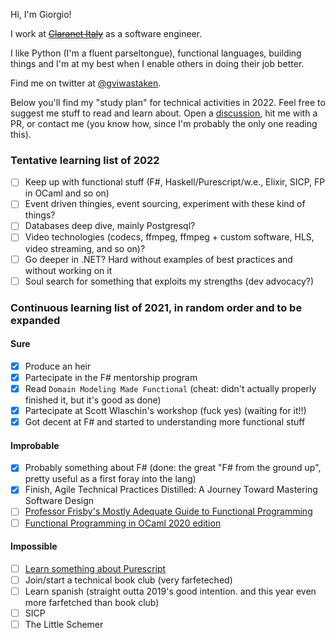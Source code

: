 Hi, I'm Giorgio!

I work at ~~[Claranet Italy](https://www.claranet.it/)~~ as a software engineer.

I like Python (I'm a fluent parseltongue), functional languages, building things and I'm at my best when I enable others in doing their job better.

Find me on twitter at [@gviwastaken](https://www.twitter.com/gviwastaken).

Below you'll find my "study plan" for technical activities in 2022.
Feel free to suggest me stuff to read and learn about.
Open a [discussion](https://github.com/giorgiovilardo/giorgiovilardo/discussions), hit me with a PR, or contact me (you know how, since I'm probably the only one reading this).

### Tentative learning list of 2022

- [ ] Keep up with functional stuff (F#, Haskell/Purescript/w.e., Elixir, SICP, FP in OCaml and so on)
- [ ] Event driven thingies, event sourcing, experiment with these kind of things?
- [ ] Databases deep dive, mainly Postgresql?
- [ ] Video technologies (codecs, ffmpeg, ffmpeg + custom software, HLS, video streaming, and so on)?
- [ ] Go deeper in .NET? Hard without examples of best practices and without working on it
- [ ] Soul search for something that exploits my strengths (dev advocacy?)

### Continuous learning list of 2021, in random order and to be expanded

#### Sure

- [x] Produce an heir
- [x] Partecipate in the F# mentorship program 
- [x] Read `Domain Modeling Made Functional` (cheat: didn't actually properly finished it, but it's good as done)
- [x] Partecipate at Scott Wlaschin's workshop (fuck yes) (waiting for it!!)
- [X] Got decent at F# and started to understanding more functional stuff 

#### Improbable

- [x] Probably something about F# (done: the great "F# from the ground up", pretty useful as a first foray into the lang)
- [x] Finish, Agile Technical Practices Distilled: A Journey Toward Mastering Software Design
- [ ] [Professor Frisby's Mostly Adequate Guide to Functional Programming](https://mostly-adequate.gitbooks.io/mostly-adequate-guide/content/)
- [ ] [Functional Programming in OCaml 2020 edition](https://www.cs.cornell.edu/courses/cs3110/2020sp/textbook/)

#### Impossible

- [ ] [Learn something about Purescript](https://book.purescript.org/index.html)
- [ ] Join/start a technical book club (very farfeteched)
- [ ] Learn spanish (straight outta 2019's good intention. and this year even more farfetched than book club)
- [ ] SICP
- [ ] The Little Schemer
